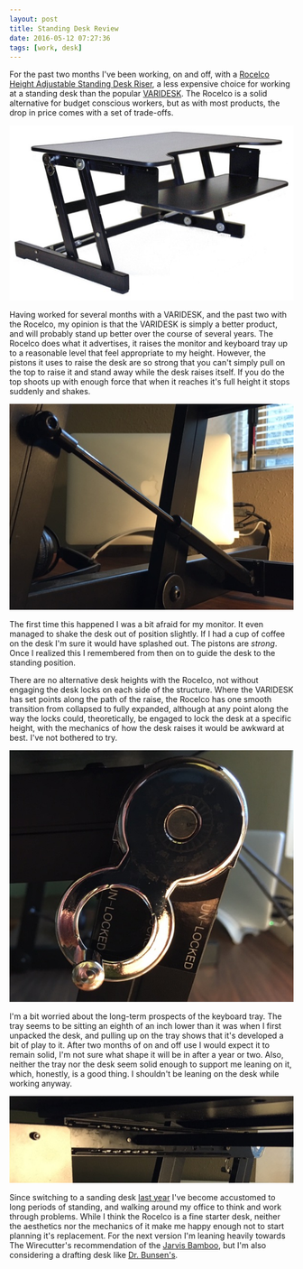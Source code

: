 ```yaml
---
layout: post
title: Standing Desk Review
date: 2016-05-12 07:27:36
tags: [work, desk]
---
```


For the past two months I've been working, on and off, with a [Rocelco Height Adjustable Standing Desk Riser][1], a less expensive choice for working at a standing desk than the popular [VARIDESK][2]. The Rocelco is a solid alternative for budget conscious workers, but as with most products, the drop in price comes with a set of trade-offs. 

 <a href="/media/rocelco.jpg"><img src="/media/rocelco_thumb.jpg" /></a>

Having worked for several months with a VARIDESK, and the past two with the Rocelco, my opinion is that the VARIDESK is simply a better product, and will probably stand up better over the course of several years. The Rocelco does what it advertises, it raises the monitor and keyboard tray up to a reasonable level that feel appropriate to my height. However, the pistons it uses to raise the desk are so strong that you can't simply pull on the top to raise it and stand away while the desk raises itself. If you do the top shoots up with enough force that when it reaches it's full height it stops suddenly and shakes. 

 <a href="/media/rocelco_piston.JPG"><img src="/media/rocelco_piston_thumb.JPG" /></a>

The first time this happened I was a bit afraid for my monitor. It even managed to shake the desk out of position slightly. If I had a cup of coffee on the desk I'm sure it would have splashed out. The pistons are *strong*. Once I realized this I remembered from then on to guide the desk to the standing position. 

There are no alternative desk heights with the Rocelco, not without engaging the desk locks on each side of the structure. Where the VARIDESK has set points along the path of the raise, the Rocelco has one smooth transition from collapsed to fully expanded, although at any point along the way the locks could, theoretically, be engaged to lock the desk at a specific height, with the mechanics of how the desk raises it would be awkward at best. I've not bothered to try.  

 <a href="/media/rocelco_unlocked.jpg"><img src="/media/rocelco_unlocked_thumb.jpg" /></a>

I'm a bit worried about the long-term prospects of the keyboard tray. The tray seems to be sitting an eighth of an inch lower than it was when I first unpacked the desk, and pulling up on the tray shows that it's developed a bit of play to it. After two months of on and off use I would expect it to remain solid, I'm not sure what shape it will be in after a year or two. Also, neither the tray nor the desk seem solid enough to support me leaning on it, which, honestly, is a good thing. I shouldn't be leaning on the desk while working anyway. 

 <a href="/media/rocelco_keyboard.JPG"><img src="/media/rocelco_keyboard_thumb.JPG" /></a>


Since switching to a sanding desk [last year][3] I've become accustomed to long periods of standing, and walking around my office to think and work through problems. While I think the Rocelco is a fine starter desk, neither the aesthetics nor the mechanics of it make me happy enough not to start planning it's replacement. For the next version I'm leaning heavily towards The Wirecutter's recommendation of the [Jarvis Bamboo][4], but I'm also considering a drafting desk like [Dr. Bunsen's][5].



[1]: http://www.amazon.com/gp/product/B015GCGOD8?psc=1&redirect=true&ref_=oh_aui_detailpage_o02_s01
[2]: http://www.varidesk.com
[3]: https://jonathanbuys.com/09-24-2015/standing-desk.html
[4]: http://thewirecutter.com/reviews/best-standing-desk/
[5]: http://www.drbunsen.org/setting-up-a-standing-desk/

